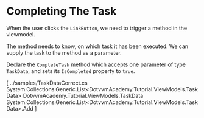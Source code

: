 ﻿Completing The Task
===================
When the user clicks the `LinkButton`, we need to trigger a method in the viewmodel.

The method needs to know, on which task it has been executed. We can supply the task to the method as a parameter.

Declare the `CompleteTask` method which accepts one parameter of type `TaskData`, and sets its `IsCompleted` property to `true`.

[<sample Correct="../samples/CompleteTaskViewModelCorrect.cs"
         Incorrect="../samples/CompleteTaskViewModelIncorrect.cs"
         Validator="Lesson2Step11Validator">
    <dependencies>
        <dependency>../samples/TaskDataCorrect.cs</dependency>
    </dependecies>
    <allowedTypes>
        <allowedType>System.Collections.Generic.List<DotvvmAcademy.Tutorial.ViewModels.TaskData></allowedType>
        <allowedType>DotvvmAcademy.Tutorial.ViewModels.TaskData</allowedType>
        <allowedType></allowedType>
    </allowedTypes>
    <allowedMethods>
        <allowedMethod>System.Collections.Generic.List<DotvvmAcademy.Tutorial.ViewModels.TaskData>.Add</allowedMethod>
    </allowedMethods>
</sample>]
